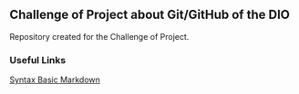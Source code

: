 ## Challenge of Project about Git/GitHub of the DIO
Repository created for the Challenge of Project.

### Useful Links
[Syntax Basic Markdown](https://www.markdownguide.org/basic-syntax/)
